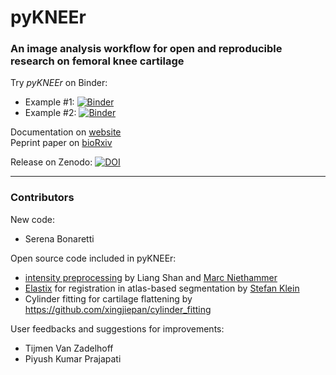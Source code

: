 # pyKNEEr

### An image analysis workflow for **open** and **reproducible** research on **femoral knee cartilage**


Try *pyKNEEr* on Binder:   
- Example #1: [![Binder](https://mybinder.org/badge_logo.svg)](https://mybinder.org/v2/gh/sbonaretti/2019_QMSKI_Transparent_Research_WS/master?filepath=pykneer_example%2Fpykneer_example.ipynb)
- Example #2: [![Binder](https://mybinder.org/badge_logo.svg)](https://mybinder.org/v2/gh/sbonaretti/2019_QMSKI_Transparent_Research_WS/master?filepath=pykneer_example_2%2Fpykneer_example_2.ipynb)


Documentation on [website](https://sbonaretti.github.io/pyKNEEr/)  
Peprint paper on [bioRxiv](https://www.biorxiv.org/content/10.1101/556423v1.article-info)

Release on Zenodo: [![DOI](https://zenodo.org/badge/155445441.svg)](https://zenodo.org/badge/latestdoi/155445441)

---

### Contributors

New code:
- Serena Bonaretti  

Open source code included in pyKNEEr:  
- [intensity preprocessing](https://bitbucket.org/marcniethammer/ksrt/src) by Liang Shan and [Marc Niethammer](http://wwwx.cs.unc.edu/~mn/?q=content/overview) 
- [Elastix](https://github.com/SuperElastix/elastix) for registration in atlas-based segmentation by [Stefan Klein](http://bigr.nl/people/StefanKlein/)
- Cylinder fitting for cartilage flattening by https://github.com/xingjiepan/cylinder_fitting

User feedbacks and suggestions for improvements:
- Tijmen Van Zadelhoff  
- Piyush Kumar Prajapati  
  
